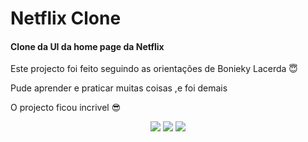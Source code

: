 # Netflix Clone

<h4>Clone da UI da home page da Netflix</h2>
<p>Este projecto foi feito seguindo as orientações de Bonieky Lacerda 😇</p>
<p>Pude aprender e praticar muitas coisas ,e foi demais</p>
<p>O projecto ficou incrivel 😎</p>
<div align='center'>
  <img src='https://ik.imagekit.io/ynkdx78je4e/Netflix1_klLBB8YMr.PNG?ik-sdk-version=javascript-1.4.3&updatedAt=1649455564323'/>
  <img src='https://ik.imagekit.io/ynkdx78je4e/phoneNetflix_oBePlqTWW.PNG?ik-sdk-version=javascript-1.4.3&updatedAt=1649455554446'/>
  <img src='https://ik.imagekit.io/ynkdx78je4e/Netflix__02__acZ7SWsba.gif?ik-sdk-version=javascript-1.4.3&updatedAt=1649457756870'>
</div>
